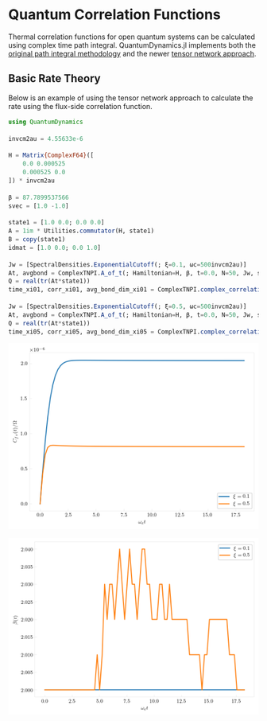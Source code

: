 # Quantum Correlation Functions

Thermal correlation functions for open quantum systems can be calculated using complex time path integral. QuantumDynamics.jl implements both the [original path integral methodology](https://doi.org/10.1063/1.468244) and the newer [tensor network approach](https://doi.org/10.1063/5.0174338).

## Basic Rate Theory
Below is an example of using the tensor network approach to calculate the rate using the flux-side correlation function.

```julia
using QuantumDynamics

invcm2au = 4.55633e-6

H = Matrix{ComplexF64}([
    0.0 0.000525
    0.000525 0.0
]) * invcm2au

β = 87.7899537566
svec = [1.0 -1.0]

state1 = [1.0 0.0; 0.0 0.0]
A = 1im * Utilities.commutator(H, state1)
B = copy(state1)
idmat = [1.0 0.0; 0.0 1.0]

Jw = [SpectralDensities.ExponentialCutoff(; ξ=0.1, ωc=500invcm2au)]
At, avgbond = ComplexTNPI.A_of_t(; Hamiltonian=H, β, t=0.0, N=50, Jw, svec, A=idmat)
Q = real(tr(At*state1))
time_xi01, corr_xi01, avg_bond_dim_xi01 = ComplexTNPI.complex_correlation_function(; Hamiltonian=H, β, tfinal=8000.0, dt=100.0, N=50, Jw, svec, A, B=[B], Z=Q, verbose=true, extraargs=Utilities.TensorNetworkArgs())

Jw = [SpectralDensities.ExponentialCutoff(; ξ=0.5, ωc=500invcm2au)]
At, avgbond = ComplexTNPI.A_of_t(; Hamiltonian=H, β, t=0.0, N=50, Jw, svec, A=idmat)
Q = real(tr(At*state1))
time_xi05, corr_xi05, avg_bond_dim_xi05 = ComplexTNPI.complex_correlation_function(; Hamiltonian=H, β, tfinal=8000.0, dt=100.0, N=50, Jw, svec, A, B=[B], Z=Q, verbose=true, extraargs=Utilities.TensorNetworkArgs())
```

![Flux-side correlation function](../tutorial_examples/rate_theory.png)

![Average bond dimension](../tutorial_examples/bond_dim_rate_theory.png)